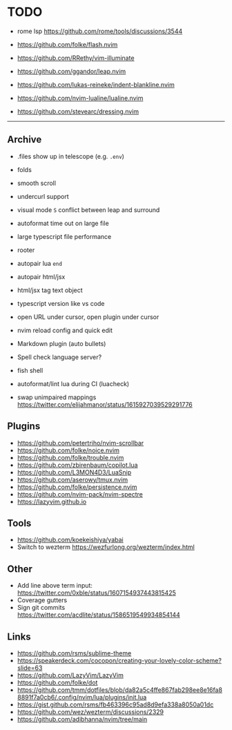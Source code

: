 # TODO

- rome lsp https://github.com/rome/tools/discussions/3544

- https://github.com/folke/flash.nvim
- https://github.com/RRethy/vim-illuminate
- https://github.com/ggandor/leap.nvim
- https://github.com/lukas-reineke/indent-blankline.nvim
- https://github.com/nvim-lualine/lualine.nvim
- https://github.com/stevearc/dressing.nvim

---

## Archive

- .files show up in telescope (e.g. `.env`)
- folds

- smooth scroll
- undercurl support
- visual mode `S` conflict between leap and surround
- autoformat time out on large file
- large typescript file performance
- rooter
- autopair lua `end`
- autopair html/jsx
- html/jsx tag text object
- typescript version like vs code
- open URL under cursor, open plugin under cursor
- nvim reload config and quick edit
- Markdown plugin (auto bullets)
- Spell check language server?
- fish shell
- autoformat/lint lua during CI (luacheck)
- swap unimpaired mappings https://twitter.com/elijahmanor/status/1615927039529291776

## Plugins

- https://github.com/petertriho/nvim-scrollbar
- https://github.com/folke/noice.nvim
- https://github.com/folke/trouble.nvim
- https://github.com/zbirenbaum/copilot.lua
- https://github.com/L3MON4D3/LuaSnip
- https://github.com/aserowy/tmux.nvim
- https://github.com/folke/persistence.nvim
- https://github.com/nvim-pack/nvim-spectre
- https://lazyvim.github.io

## Tools

- https://github.com/koekeishiya/yabai
- Switch to wezterm https://wezfurlong.org/wezterm/index.html

## Other

- Add line above term input: https://twitter.com/0xble/status/1607154937443815425
- Coverage gutters
- Sign git commits https://twitter.com/acdlite/status/1586519549934854144

## Links

- https://github.com/rsms/sublime-theme
- https://speakerdeck.com/cocopon/creating-your-lovely-color-scheme?slide=63
- https://github.com/LazyVim/LazyVim
- https://github.com/folke/dot
- https://github.com/tmm/dotfiles/blob/da82a5c4ffe867fab298ee8e16fa88891f7a0cb6/.config/nvim/lua/plugins/init.lua
- https://gist.github.com/rsms/fb463396c95ad8d9efa338a8050a01dc
- https://github.com/wez/wezterm/discussions/2329
- https://github.com/adibhanna/nvim/tree/main
